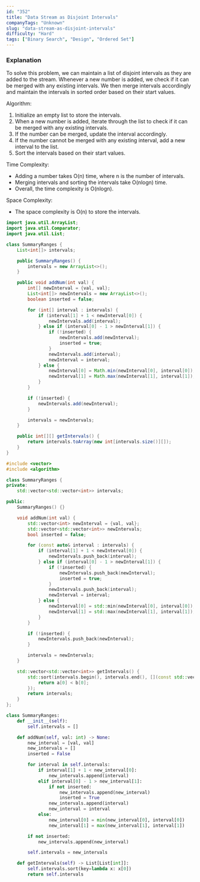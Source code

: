 ```yaml
---
id: "352"
title: "Data Stream as Disjoint Intervals"
companyTags: "Unknown"
slug: "data-stream-as-disjoint-intervals"
difficulty: "Hard"
tags: ["Binary Search", "Design", "Ordered Set"]
---
```


### Explanation

To solve this problem, we can maintain a list of disjoint intervals as they are added to the stream. Whenever a new number is added, we check if it can be merged with any existing intervals. We then merge intervals accordingly and maintain the intervals in sorted order based on their start values.

Algorithm:
1. Initialize an empty list to store the intervals.
2. When a new number is added, iterate through the list to check if it can be merged with any existing intervals.
3. If the number can be merged, update the interval accordingly.
4. If the number cannot be merged with any existing interval, add a new interval to the list.
5. Sort the intervals based on their start values.

Time Complexity: 
- Adding a number takes O(n) time, where n is the number of intervals.
- Merging intervals and sorting the intervals take O(nlogn) time.
- Overall, the time complexity is O(nlogn).

Space Complexity: 
- The space complexity is O(n) to store the intervals.
```java
import java.util.ArrayList;
import java.util.Comparator;
import java.util.List;

class SummaryRanges {
    List<int[]> intervals;

    public SummaryRanges() {
        intervals = new ArrayList<>();
    }

    public void addNum(int val) {
        int[] newInterval = {val, val};
        List<int[]> newIntervals = new ArrayList<>();
        boolean inserted = false;

        for (int[] interval : intervals) {
            if (interval[1] + 1 < newInterval[0]) {
                newIntervals.add(interval);
            } else if (interval[0] - 1 > newInterval[1]) {
                if (!inserted) {
                    newIntervals.add(newInterval);
                    inserted = true;
                }
                newIntervals.add(interval);
                newInterval = interval;
            } else {
                newInterval[0] = Math.min(newInterval[0], interval[0]);
                newInterval[1] = Math.max(newInterval[1], interval[1]);
            }
        }

        if (!inserted) {
            newIntervals.add(newInterval);
        }

        intervals = newIntervals;
    }

    public int[][] getIntervals() {
        return intervals.toArray(new int[intervals.size()][]);
    }
}
```

```cpp
#include <vector>
#include <algorithm>

class SummaryRanges {
private:
    std::vector<std::vector<int>> intervals;

public:
    SummaryRanges() {}

    void addNum(int val) {
        std::vector<int> newInterval = {val, val};
        std::vector<std::vector<int>> newIntervals;
        bool inserted = false;

        for (const auto& interval : intervals) {
            if (interval[1] + 1 < newInterval[0]) {
                newIntervals.push_back(interval);
            } else if (interval[0] - 1 > newInterval[1]) {
                if (!inserted) {
                    newIntervals.push_back(newInterval);
                    inserted = true;
                }
                newIntervals.push_back(interval);
                newInterval = interval;
            } else {
                newInterval[0] = std::min(newInterval[0], interval[0]);
                newInterval[1] = std::max(newInterval[1], interval[1]);
            }
        }

        if (!inserted) {
            newIntervals.push_back(newInterval);
        }

        intervals = newIntervals;
    }

    std::vector<std::vector<int>> getIntervals() {
        std::sort(intervals.begin(), intervals.end(), [](const std::vector<int>& a, const std::vector<int>& b){
            return a[0] < b[0];
        });
        return intervals;
    }
};
```

```python
class SummaryRanges:
    def __init__(self):
        self.intervals = []

    def addNum(self, val: int) -> None:
        new_interval = [val, val]
        new_intervals = []
        inserted = False

        for interval in self.intervals:
            if interval[1] + 1 < new_interval[0]:
                new_intervals.append(interval)
            elif interval[0] - 1 > new_interval[1]:
                if not inserted:
                    new_intervals.append(new_interval)
                    inserted = True
                new_intervals.append(interval)
                new_interval = interval
            else:
                new_interval[0] = min(new_interval[0], interval[0])
                new_interval[1] = max(new_interval[1], interval[1])

        if not inserted:
            new_intervals.append(new_interval)

        self.intervals = new_intervals

    def getIntervals(self) -> List[List[int]]:
        self.intervals.sort(key=lambda x: x[0])
        return self.intervals
```